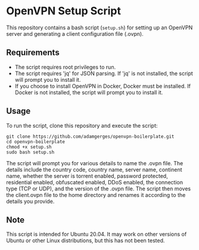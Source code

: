 # OpenVPN Setup Script

This repository contains a bash script (`setup.sh`) for setting up an OpenVPN server and generating a client configuration file (.ovpn).

## Requirements

- The script requires root privileges to run.
- The script requires 'jq' for JSON parsing. If 'jq' is not installed, the script will prompt you to install it.
- If you choose to install OpenVPN in Docker, Docker must be installed. If Docker is not installed, the script will prompt you to install it.

## Usage

To run the script, clone this repository and execute the script:

```
git clone https://github.com/adamgerges/openvpn-boilerplate.git
cd openvpn-boilerplate
chmod +x setup.sh
sudo bash setup.sh
```

The script will prompt you for various details to name the .ovpn file. The details include the country code, country name, server name, continent name, whether the server is torrent enabled, password protected, residential enabled, obfuscated enabled, DDoS enabled, the connection type (TCP or UDP), and the version of the .ovpn file. The script then moves the client.ovpn file to the home directory and renames it according to the details you provide.

## Note

This script is intended for Ubuntu 20.04. It may work on other versions of Ubuntu or other Linux distributions, but this has not been tested.
